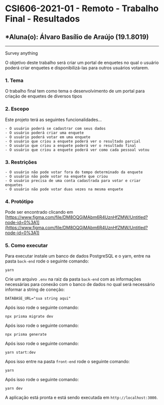 # **CSI606-2021-01 - Remoto - Trabalho Final - Resultados**

## \*Aluna(o): Álvaro Basílio de Araújo (19.1.8019)

---

Survey anything

O objetivo deste trabalho será criar um portal de enquetes no qual o usuário poderá criar enquetes e disponibilizá-las para outros usuários votarem.

<!-- Apresentar o tema. -->

### 1. Tema

O trabalho final tem como tema o desenvolvimento de um portal para criação de enquetes de diversos tipos

<!-- Descrever e limitar o escopo da aplicação. -->

### 2. Escopo

Este projeto terá as seguintes funcionalidades...

    - O usuário poderá se cadastrar com seus dados
    - O usuário poderá criar uma enquete
    - O usuário poderá votar em uma enquete
    - O usuário que criou a enquete poderá ver o resultado parcial
    - O usuário que criou a enquete poderá ver o resultado final
    - O usuário que criou a enquete poderá ver como cada pessoal votou

### 3. Restrições

    - O usuário não pode votar fora do tempo determinado da enquete
    - O usuário não pode votar na enquete que criou
    - O usuário precisa de uma conta cadastrada para votar e criar enquetes
    - O usuário não pode votar duas vezes na mesma enquete

<!-- Construir alguns protótipos para a aplicação, disponibilizá-los no Github e descrever o que foi considerado. //-->

### 4. Protótipo

Pode ser encontrado clicando em [https://www.figma.com/file/DM8OQGjMAbm6R4UznHfZMW/Untitled?node-id=0%3A1](https://www.figma.com/file/DM8OQGjMAbm6R4UznHfZMW/Untitled?node-id=0%3A1)

### 5. Como executar

Para executar instale um banco de dados PostgreSQL e o yarn, entre na pasta `back-end` rode o seguinte comando:

```
yarn
```

Crie um arquivo `.env` na raiz da pasta `back-end` com as informações necessárias para conexão com o banco de dados no qual será necessário informar a string de coneção:

```
DATABASE_URL="sua string aqui"
```

Após isso rode o seguinte comando:

```
npx prisma migrate dev
```

Após isso rode o seguinte comando:

```
npx prisma generate
```

Após isso rode o seguinte comando:

```
yarn start:dev
```

Apos isso entre na pasta `front-end` rode o seguinte comando:

```
yarn
```

Após isso rode o seguinte comando:

```
yarn dev
```

A aplicação está pronta e está sendo executada em `http://localhost:3000`.
